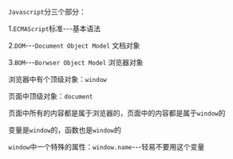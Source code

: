 `Javascript`分三个部分：

1.`ECMAScript`标准---基本语法

2.`DOM`---`Document Object Model`  文档对象

3.`BOM`---`Borwser Object Model`  浏览器对象



浏览器中有个顶级对象：`window`

页面中顶级对象：`document`

页面中所有的内容都是属于浏览器的，页面中的内容都是属于`window`的



变量是`window`的，函数也是`window`的

<!--方法的本质是函数，但是函数也可以称为方法。-->

<!--因为页面中的所有内容都是`window`的，所以在书写代码时window是可以省略的。-->

`window`中一个特殊的属性：`window.name`---轻易不要用这个变量

<!--`top`和`window`是一样的-->